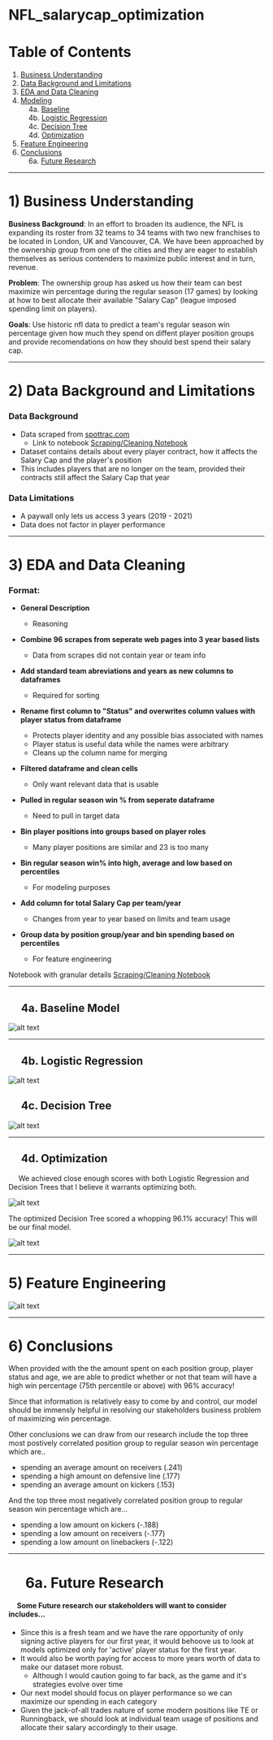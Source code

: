 # NFL_salarycap_optimization


# Table of Contents

1) [Business Understanding](#business_understanding)  
2) [Data Background and Limitations](#data_and_limitations)  
3) [EDA and Data Cleaning](#EDA_data_cleaning)  
4) [Modeling](#modeling)  
&nbsp;&nbsp;&nbsp;&nbsp;4a. [Baseline](#Baseline)  
&nbsp;&nbsp;&nbsp;&nbsp;4b. [Logistic Regression](#log_reg)  
&nbsp;&nbsp;&nbsp;&nbsp;4c. [Decision Tree](#dtree)  
&nbsp;&nbsp;&nbsp;&nbsp;4d. [Optimization](#func)  
5) [Feature Engineering](#feat)  
6) [Conclusions](#conc)  
&nbsp;&nbsp;&nbsp;&nbsp;6a. [Future Research](#future)  

---

# 1) Business Understanding <a class="anchor" id="business_understanding"></a>

**Business Background**: In an effort to broaden its audience, the NFL is expanding its roster from 32 teams to 34 teams with two new franchises to be located in London, UK and Vancouver, CA. We have been approached by the ownership group from one of the cities and they are eager to establish themselves as serious contenders to maximize public interest and in turn, revenue.

**Problem**: The ownership group has asked us how their team can best maximize win percentage during the regular season (17 games)  by looking at how to best allocate their available "Salary Cap" (league imposed spending limit on players).

**Goals**: Use historic nfl data to predict a team's regular season win percentage given how much they spend on diffent player position groups and provide recomendations on how they should best spend their salary cap.

---

# 2) Data Background and Limitations <a class="anchor" id="Data Background and Limitations"></a>

###  **Data Background**
   - Data scraped from <a href="https://www.spotrac.com/">spottrac.com</a>
       - Link to notebook [Scraping/Cleaning Notebook](./relative/path/to/notebook)
   - Dataset contains details about every player contract, how it affects the Salary Cap and the player's position
   - This includes players that are no longer on the team, provided their contracts still affect the Salary Cap that year  


###  **Data Limitations**
   - A paywall only lets us access 3 years (2019 - 2021)
   - Data does not factor in player performance

---

# 3) EDA and Data Cleaning <a class="anchor" id="EDA_data_cleaning"></a>
### Format:
   - **General Description** 
      - Reasoning


   - **Combine 96 scrapes from seperate web pages into 3 year based lists** 
       - Data from scrapes did not contain year or team info
   - **Add standard team abreviations and years as new columns to dataframes**
       - Required for sorting
   - **Rename first column to "Status" and overwrites column values with player status from dataframe**
       - Protects player identity and any possible bias associated with names
       - Player status is useful data while the names were arbitrary
       - Cleans up the column name for merging
   - **Filtered dataframe and clean cells**
       - Only want relevant data that is usable
   - **Pulled in regular season win % from seperate dataframe**
       - Need to pull in target data
   - **Bin player positions into groups based on player roles**
       - Many player positions are similar and 23 is too many
   - **Bin regular season win% into high, average and low based on percentiles**
       - For modeling purposes
   - **Add column for total Salary Cap per team/year**
       - Changes from year to year based on limits and team usage
   - **Group data by position group/year and bin spending based on percentiles**
       - For feature engineering       
       

Notebook with granular details [Scraping/Cleaning Notebook](https://github.com/chris161011/NFL_salarycap_optimization/blob/main/data/scraping_notebook.ipynb)

---

## &nbsp;&nbsp;&nbsp;&nbsp; 4a. Baseline Model <a class="anchor" id="Baseline"></a>

![alt text](https://github.com/chris161011/NFL_salarycap_optimization/blob/main/Images/Dummy.PNG)

---  
## &nbsp;&nbsp;&nbsp;&nbsp; 4b. Logistic Regression <a class="anchor" id="log_reg"></a>  

![alt text](https://github.com/chris161011/NFL_salarycap_optimization/blob/main/Images/Log_reg.PNG)

## &nbsp;&nbsp;&nbsp;&nbsp; 4c. Decision Tree <a class="anchor" id="dtree"></a>  

![alt text](https://github.com/chris161011/NFL_salarycap_optimization/blob/main/Images/Dec_T.PNG)

---  
## &nbsp;&nbsp;&nbsp;&nbsp; 4d. Optimization <a class="anchor" id="func"></a>  

&nbsp;&nbsp;&nbsp;&nbsp; We achieved close enough scores with both Logistic Regression and Decision Trees that I believe it warrants optimizing both.  

![alt text](https://github.com/chris161011/NFL_salarycap_optimization/blob/main/Images/Log_reg_opt.PNG)

The optimized Decision Tree scored a whopping 96.1% accuracy! This will be our final model.  

![alt text](https://github.com/chris161011/NFL_salarycap_optimization/blob/main/Images/fnl_mod.PNG)

---  
# 5) Feature Engineering <a class="anchor" id="feat"></a>  

![alt text](https://github.com/chris161011/NFL_salarycap_optimization/blob/main/Images/corr_table.PNG)

---  
# 6) Conclusions <a class="anchor" id="conc"></a>  

When provided with the the amount spent on each position group, player status and age, we are able to predict whether or not that team will have a high win percentage (75th percentile or above) with 96% accuracy!  

Since that information is relatively easy to come by and control, our model should be immensly helpful in resolving our stakeholders business problem of maximizing win percentage.  

Other conclusions we can draw from our research include the top three most postively correlated position group to regular season win percentage which are..  

- spending an average amount on receivers (.241)
- spending a high amount on defensive line (.177)
- spending an average amount on kickers (.153)  

And the top three most negatively correlated position group to regular season win percentage which are...  

- spending a low amount on kickers (-.188)
- spending a low amount on receivers (-.177)
- spending a low amount on linebackers (-.122)  

---  
# &nbsp;&nbsp;&nbsp;&nbsp; 6a. Future Research <a class="anchor" id="future"></a>  

#### &nbsp;&nbsp;&nbsp;&nbsp; Some Future research our stakeholders will want to consider includes...  

- Since this is a fresh team and we have the rare opportunity of only signing active players for our first year, it would behoove us to look at models optimized only for 'active' player status for the first year.
- It would also be worth paying for access to more years worth of data to make our dataset more robust.
    - Although I would caution going to far back, as the game and it's strategies evolve over time
- Our next model should focus on player performance so we can maximize our spending in each category
- Given the jack-of-all trades nature of some modern positions like TE or Runningback, we should look at individual team usage of positions and allocate their salary accordingly to their usage.  
